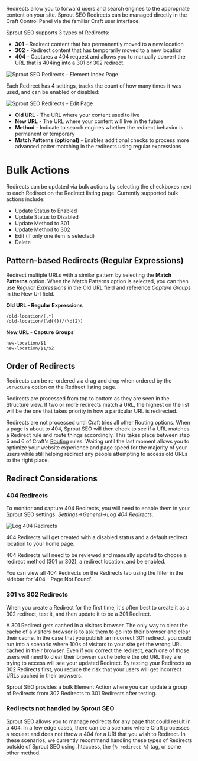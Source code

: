 Redirects allow you to forward users and search engines to the appropriate content on your site. Sprout SEO Redirects can be managed directly in the Craft Control Panel via the familiar Craft user interface.

Sprout SEO supports 3 types of Redirects:
- **301** - Redirect content that has permanently moved to a new location
- **302** - Redirect content that has temporarily moved to a new location
- **404** - Captures a 404 request and allows you to manually convert the URL that is 404ing into a 301 or 302 redirect.

![Sprout SEO Redirects - Element Index Page]({asset:4408:url})

Each Redirect has 4 settings, tracks the count of how many times it was used, and can be enabled or disabled:

![Sprout SEO Redirects - Edit Page]({asset:4409:url})

- **Old URL** - The URL where your content used to live
- **New URL** - The URL where your content will live in the future
- **Method** - Indicate to search engines whether the redirect behavior is permanent or temporary
- **Match Patterns (optional)** - Enables additional checks to process more advanced patter matching in the redirects using regular expressions

# Bulk Actions

Redirects can be updated via bulk actions by selecting the checkboxes next to each Redirect on the Redirect listing page. Currently supported bulk actions include: 

- Update Status to Enabled
- Update Status to Disabled
- Update Method to 301
- Update Method to 302
- Edit (if only one item is selected)
- Delete

## Pattern-based Redirects (Regular Expressions)

Redirect multiple URLs with a similar pattern by selecting the **Match Patterns** option. When the Match Patterns option is selected, you can then use _Regular Expressions_ in the Old URL field and reference _Capture Groups_ in the New Url field.

**Old URL - Regular Expressions**

```
/old-location/(.*)
/old-location/(\d{4})/(\d{2})
```

**New URL - Capture Groups**

```
new-location/$1
new-location/$1/$2
```

## Order of Redirects

Redirects can be re-ordered via drag and drop when ordered by the `Structure` option on the Redirect listing page.

Redirects are processed from top to bottom as they are seen in the Structure view. If two or more redirects match a URL, the highest on the list will be the one that takes priority in how a particular URL is redirected.

Redirects are not processed until Craft tries all other Routing options. When a page is about to 404, Sprout SEO will then check to see if a URL matches a Redirect rule and route things accordingly. This takes place between step 5 and 6 of Craft's [Routing](https://craftcms.com/docs/routing) rules.  Waiting until the last moment allows you to optimize your website experience and page speed for the majority of your users while still helping redirect any people attempting to access old URLs to the right place.

## Redirect Considerations

### 404 Redirects

To monitor and capture 404 Redirects, you will need to enable them in your Sprout SEO settings: _Settings->General->Log 404 Redirects_.

![Log 404 Redirects]({asset:4407:url})

404 Redirects will get created with a disabled status and a default redirect location to your home page. 

404 Redirects will need to be reviewed and manually updated to choose a redirect method (301 or 302), a redirect location, and be enabled.

You can view all 404 Redirects on the Redirects tab using the filter in the sidebar for '404 - Page Not Found'.

### 301 vs 302 Redirects

When you create a Redirect for the first time, it's often best to create it as a 302 redirect, test it, and then update it to be a 301 Redirect.

A 301 Redirect gets cached in a visitors browser. The only way to clear the cache of a visitors browser is to ask them to go into their browser and clear their cache. In the case that you publish an incorrect 301 redirect, you could run into a scenario where 100s of visitors to your site get the wrong URL cached in their browser. Even if you correct the redirect, each one of those users will need to clear their browser cache before the old URL they are trying to access will see your updated Redirect. By testing your Redirects as 302 Redirects first, you reduce the risk that your users will get incorrect URLs cached in their browsers.

Sprout SEO provides a bulk Element Action where you can update a group of Redirects from 302 Redirects to 301 Redirects after testing.

### Redirects not handled by Sprout SEO

Sprout SEO allows you to manage redirects for any page that could result in a 404. In a few edge cases, there can be a scenario where Craft processes a request and does not throw a 404 for a URI that you wish to Redirect. In these scenarios, we currently recommend handling these types of Redirects outside of Sprout SEO using .htaccess, the `{% redirect %}` tag, or some other method.
